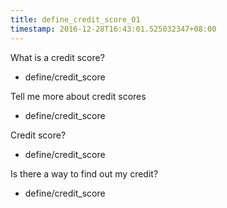```yaml
---
title: define_credit_score_01
timestamp: 2016-12-28T16:43:01.525032347+08:00
---
```


What is a credit score?
* define/credit_score

Tell me more about credit scores
* define/credit_score

Credit score?
* define/credit_score

Is there a way to find out my credit?
* define/credit_score
